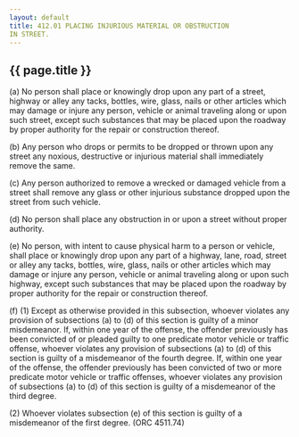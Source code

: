 ```yaml
---
layout: default 
title: 412.01 PLACING INJURIOUS MATERIAL OR OBSTRUCTION
IN STREET.
---
```


{{ page.title }}
----------------

​(a) No person shall place or knowingly drop upon any part of a street,
highway or alley any tacks, bottles, wire, glass, nails or other
articles which may damage or injure any person, vehicle or animal
traveling along or upon such street, except such substances that may be
placed upon the roadway by proper authority for the repair or
construction thereof.

​(b) Any person who drops or permits to be dropped or thrown upon any
street any noxious, destructive or injurious material shall immediately
remove the same.

​(c) Any person authorized to remove a wrecked or damaged vehicle from a
street shall remove any glass or other injurious substance dropped upon
the street from such vehicle.

​(d) No person shall place any obstruction in or upon a street without
proper authority.

​(e) No person, with intent to cause physical harm to a person or
vehicle, shall place or knowingly drop upon any part of a highway, lane,
road, street or alley any tacks, bottles, wire, glass, nails or other
articles which may damage or injure any person, vehicle or animal
traveling along or upon such highway, except such substances that may be
placed upon the roadway by proper authority for the repair or
construction thereof.

​(f) (1) Except as otherwise provided in this subsection, whoever
violates any provision of subsections (a) to (d) of this section is
guilty of a minor misdemeanor. If, within one year of the offense, the
offender previously has been convicted of or pleaded guilty to one
predicate motor vehicle or traffic offense, whoever violates any
provision of subsections (a) to (d) of this section is guilty of a
misdemeanor of the fourth degree. If, within one year of the offense,
the offender previously has been convicted of two or more predicate
motor vehicle or traffic offenses, whoever violates any provision of
subsections (a) to (d) of this section is guilty of a misdemeanor of the
third degree.

​(2) Whoever violates subsection (e) of this section is guilty of a
misdemeanor of the first degree. (ORC 4511.74)
